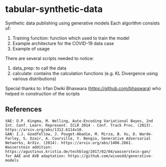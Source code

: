 # tabular-synthetic-data
 Synthetic data publishing using generative models
 Each algorithm consists of:
 1. Training function: function which used to train the model
 2. Example architecture for the COVID-19 data case
 3. Example of usage

 There are several scripts needed to notice:
 1. data_prep: to call the data
 2. calculate: contains the calculation functions (e.g. KL Divergence using various distributions)

Special thanks to: Irfan Dwiki Bhaswara (https://github.com/bhaswara) who helped in construction of the scripts

## References
    VAE: D.P. Kingma, M. Welling, Auto-Encoding Variational Bayes, 2nd Int. Conf. Learn. Represent. ICLR 2014 - Conf. Track Proc. (2013). https://arxiv.org/abs/1312.6114v10.
    GAN: I.J. Goodfellow, J. Pouget-Abadie, M. Mirza, B. Xu, D. Warde-Farley, S. Ozair, A. Courville, Y. Bengio, Generative Adversarial Networks, ArXiv. (2014). https://arxiv.org/abs/1406.2661.
    Wasserstein addition: https://agustinus.kristia.de/techblog/2017/02/04/wasserstein-gan/
    for AAE and AVB adaptation: https://github.com/wiseodd/generative-models